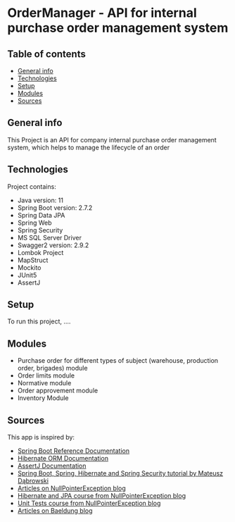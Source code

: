 # OrderManager - API for internal purchase order management system

## Table of contents
* [General info](#general-info)
* [Technologies](#technologies)
* [Setup](#setup)
* [Modules](#modules)
* [Sources](#sources)

## General info
This Project is an API for company internal purchase order management system, which helps to manage the lifecycle of an order 

## Technologies
Project contains:
* Java version: 11
* Spring Boot version: 2.7.2
* Spring Data JPA
* Spring Web
* Spring Security
* MS SQL Server Driver
* Swagger2 version: 2.9.2
* Lombok Project
* MapStruct
* Mockito
* JUnit5
* AssertJ

## Setup
To run this project, ....

## Modules
* Purchase order for different types of subject (warehouse, production order, brigades) module
* Order limits module
* Normative module
* Order approvement module
* Inventory Module

## Sources
This app is inspired by:
* [Spring Boot Reference Documentation](https://docs.spring.io/spring-boot/docs/current/reference/htmlsingle/)
* [Hibernate ORM Documentation](https://hibernate.org/orm/documentation/6.1/)
* [AssertJ Documentation](https://assertj.github.io/doc/)
* [Spring Boot, Spring, Hibernate and Spring Security tutorial by Mateusz Dąbrowski](https://www.youtube.com/playlist?list=PLLIGVl2WVN6ugud2cc3OShwWoTt65jzSL)
* [Articles on NullPointerException blog](https://nullpointerexception.pl/)
* [Hibernate and JPA course from NullPointerException blog](https://kursy.nullpointerexception.pl/kurs-hibernate-i-jpa/)
* [Unit Tests course from NullPointerException blog](https://kursy.nullpointerexception.pl/mini-kurs-testy-jednostkowe/)
* [Articles on Baeldung blog](https://www.baeldung.com/)